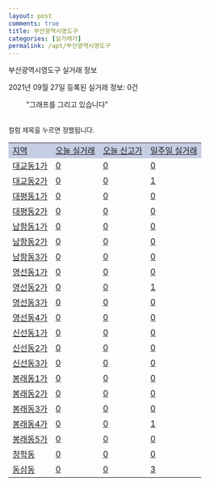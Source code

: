 ```yaml
---
layout: post
comments: true
title: 부산광역시영도구
categories: [실거래가]
permalink: /apt/부산광역시영도구
---
```


부산광역시영도구 실거래 정보

2021년 09월 27일 등록된 실거래 정보: 0건

<!--<script async src="https://pagead2.googlesyndication.com/pagead/js/adsbygoogle.js?client=ca-pub-3485438051770037"
 crossorigin="anonymous"></script>-->

<script type="text/javascript">
  google.charts.load('current', {'packages':['corechart']});
  google.charts.setOnLoadCallback(drawChart);

  function drawChart() {
    var data = google.visualization.arrayToDataTable([['거래일', '매매', '전월세', '전매'], ['21-01', 104, 93, 9], ['21-02', 132, 90, 147], ['21-03', 185, 100, 45], ['21-04', 277, 101, 50], ['21-05', 246, 120, 35], ['21-06', 110, 132, 13], ['21-07', 128, 128, 14], ['21-08', 104, 109, 11], ['21-09', 25, 31, 3]]);

    var options = {
      title: '최근 1년간 유형별 거래량 추이',
      legend: { position: 'bottom' }
    };

    setTimeout(function() {
        var chart = new google.visualization.LineChart(document.getElementById('columnchart_material'));
        chart.draw(data, (options));
        document.getElementById('loading').style.display = 'none';
        var dayLabel = (new Date()).getDay();
        if (dayLabel < 2) {
            sorttable.innerSortFunction.apply(document.getElementById('week'), []);
            sorttable.innerSortFunction.apply(document.getElementById('week'), []);        
        }
        else {
            sorttable.innerSortFunction.apply(document.getElementById('today'), []);
            sorttable.innerSortFunction.apply(document.getElementById('today'), []);
        }
    }, 200);

  }
</script>

<div id="loading" style="z-index:20; display: block; margin-left: 35px">"그래프를 그리고 있습니다"</div>
<div id="columnchart_material" style="width: 95%; margin-left: -35px; display: block"></div>
<!--<div style="width: 95%; margin-left: -35px; display: block">
      <script async src="https://pagead2.googlesyndication.com/pagead/js/adsbygoogle.js?client=ca-pub-3485438051770037"
          crossorigin="anonymous"></script>
      <ins class="adsbygoogle"
          style="display:block"
          data-ad-format="fluid"
          data-ad-layout-key="-fb+5w+4e-db+86"
          data-ad-client="ca-pub-3485438051770037"
          data-ad-slot="1827090281"></ins>
      <script>
          (adsbygoogle = window.adsbygoogle || []).push({});
      </script>
</div>-->
<br>

<font size='small' style='font-size: small;'>컬럼 제목을 누르면 정렬됩니다.</font>
<table class="sortable">
  <tr style='background-color: rgba(114, 132, 186,0.4);'>
    <td id="region"><a href="#">지역</a></td>
    <td id="today"><a href="#">오늘 실거래</a></td>
    <td id="today_new"><a href="#">오늘 신고가</a></td>
    <td id="week"><a href="#">일주일 실거래</a></td>
  </tr>

  
  <tr class="item">
    <td><a href="부산광역시영도구대교동1가">대교동1가</a></td>
    <td><a href="부산광역시영도구대교동1가">0</a></td>
    <td><a href="부산광역시영도구대교동1가">0</a></td>
    <td><a href="부산광역시영도구대교동1가">0</a></td>
  </tr>
    

  <tr class="item">
    <td><a href="부산광역시영도구대교동2가">대교동2가</a></td>
    <td><a href="부산광역시영도구대교동2가">0</a></td>
    <td><a href="부산광역시영도구대교동2가">0</a></td>
    <td><a href="부산광역시영도구대교동2가">1</a></td>
  </tr>
    

  <tr class="item">
    <td><a href="부산광역시영도구대평동1가">대평동1가</a></td>
    <td><a href="부산광역시영도구대평동1가">0</a></td>
    <td><a href="부산광역시영도구대평동1가">0</a></td>
    <td><a href="부산광역시영도구대평동1가">0</a></td>
  </tr>
    

  <tr class="item">
    <td><a href="부산광역시영도구대평동2가">대평동2가</a></td>
    <td><a href="부산광역시영도구대평동2가">0</a></td>
    <td><a href="부산광역시영도구대평동2가">0</a></td>
    <td><a href="부산광역시영도구대평동2가">0</a></td>
  </tr>
    

  <tr class="item">
    <td><a href="부산광역시영도구남항동1가">남항동1가</a></td>
    <td><a href="부산광역시영도구남항동1가">0</a></td>
    <td><a href="부산광역시영도구남항동1가">0</a></td>
    <td><a href="부산광역시영도구남항동1가">0</a></td>
  </tr>
    

  <tr class="item">
    <td><a href="부산광역시영도구남항동2가">남항동2가</a></td>
    <td><a href="부산광역시영도구남항동2가">0</a></td>
    <td><a href="부산광역시영도구남항동2가">0</a></td>
    <td><a href="부산광역시영도구남항동2가">0</a></td>
  </tr>
    

  <tr class="item">
    <td><a href="부산광역시영도구남항동3가">남항동3가</a></td>
    <td><a href="부산광역시영도구남항동3가">0</a></td>
    <td><a href="부산광역시영도구남항동3가">0</a></td>
    <td><a href="부산광역시영도구남항동3가">0</a></td>
  </tr>
    

  <tr class="item">
    <td><a href="부산광역시영도구영선동1가">영선동1가</a></td>
    <td><a href="부산광역시영도구영선동1가">0</a></td>
    <td><a href="부산광역시영도구영선동1가">0</a></td>
    <td><a href="부산광역시영도구영선동1가">0</a></td>
  </tr>
    

  <tr class="item">
    <td><a href="부산광역시영도구영선동2가">영선동2가</a></td>
    <td><a href="부산광역시영도구영선동2가">0</a></td>
    <td><a href="부산광역시영도구영선동2가">0</a></td>
    <td><a href="부산광역시영도구영선동2가">1</a></td>
  </tr>
    

  <tr class="item">
    <td><a href="부산광역시영도구영선동3가">영선동3가</a></td>
    <td><a href="부산광역시영도구영선동3가">0</a></td>
    <td><a href="부산광역시영도구영선동3가">0</a></td>
    <td><a href="부산광역시영도구영선동3가">0</a></td>
  </tr>
    

  <tr class="item">
    <td><a href="부산광역시영도구영선동4가">영선동4가</a></td>
    <td><a href="부산광역시영도구영선동4가">0</a></td>
    <td><a href="부산광역시영도구영선동4가">0</a></td>
    <td><a href="부산광역시영도구영선동4가">0</a></td>
  </tr>
    

  <tr class="item">
    <td><a href="부산광역시영도구신선동1가">신선동1가</a></td>
    <td><a href="부산광역시영도구신선동1가">0</a></td>
    <td><a href="부산광역시영도구신선동1가">0</a></td>
    <td><a href="부산광역시영도구신선동1가">0</a></td>
  </tr>
    

  <tr class="item">
    <td><a href="부산광역시영도구신선동2가">신선동2가</a></td>
    <td><a href="부산광역시영도구신선동2가">0</a></td>
    <td><a href="부산광역시영도구신선동2가">0</a></td>
    <td><a href="부산광역시영도구신선동2가">0</a></td>
  </tr>
    

  <tr class="item">
    <td><a href="부산광역시영도구신선동3가">신선동3가</a></td>
    <td><a href="부산광역시영도구신선동3가">0</a></td>
    <td><a href="부산광역시영도구신선동3가">0</a></td>
    <td><a href="부산광역시영도구신선동3가">0</a></td>
  </tr>
    

  <tr class="item">
    <td><a href="부산광역시영도구봉래동1가">봉래동1가</a></td>
    <td><a href="부산광역시영도구봉래동1가">0</a></td>
    <td><a href="부산광역시영도구봉래동1가">0</a></td>
    <td><a href="부산광역시영도구봉래동1가">0</a></td>
  </tr>
    

  <tr class="item">
    <td><a href="부산광역시영도구봉래동2가">봉래동2가</a></td>
    <td><a href="부산광역시영도구봉래동2가">0</a></td>
    <td><a href="부산광역시영도구봉래동2가">0</a></td>
    <td><a href="부산광역시영도구봉래동2가">0</a></td>
  </tr>
    

  <tr class="item">
    <td><a href="부산광역시영도구봉래동3가">봉래동3가</a></td>
    <td><a href="부산광역시영도구봉래동3가">0</a></td>
    <td><a href="부산광역시영도구봉래동3가">0</a></td>
    <td><a href="부산광역시영도구봉래동3가">0</a></td>
  </tr>
    

  <tr class="item">
    <td><a href="부산광역시영도구봉래동4가">봉래동4가</a></td>
    <td><a href="부산광역시영도구봉래동4가">0</a></td>
    <td><a href="부산광역시영도구봉래동4가">0</a></td>
    <td><a href="부산광역시영도구봉래동4가">1</a></td>
  </tr>
    

  <tr class="item">
    <td><a href="부산광역시영도구봉래동5가">봉래동5가</a></td>
    <td><a href="부산광역시영도구봉래동5가">0</a></td>
    <td><a href="부산광역시영도구봉래동5가">0</a></td>
    <td><a href="부산광역시영도구봉래동5가">0</a></td>
  </tr>
    

  <tr class="item">
    <td><a href="부산광역시영도구청학동">청학동</a></td>
    <td><a href="부산광역시영도구청학동">0</a></td>
    <td><a href="부산광역시영도구청학동">0</a></td>
    <td><a href="부산광역시영도구청학동">0</a></td>
  </tr>
    

  <tr class="item">
    <td><a href="부산광역시영도구동삼동">동삼동</a></td>
    <td><a href="부산광역시영도구동삼동">0</a></td>
    <td><a href="부산광역시영도구동삼동">0</a></td>
    <td><a href="부산광역시영도구동삼동">3</a></td>
  </tr>
    


</table>


    